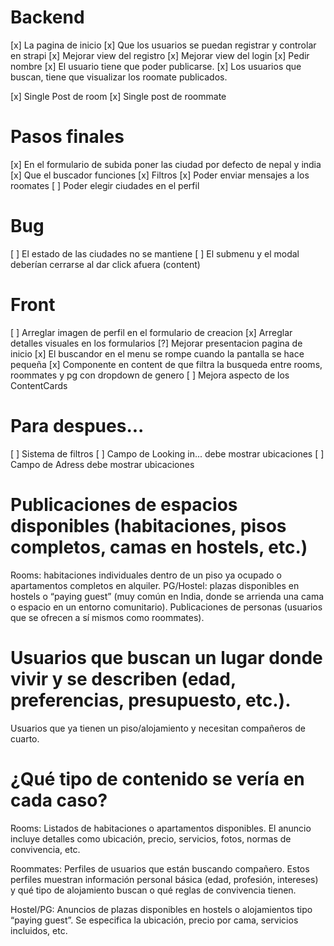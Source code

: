 
# Backend
[x] La pagina de inicio
[x] Que los usuarios se puedan registrar y controlar en strapi
[x] Mejorar view del registro
[x] Mejorar view del login
[x] Pedir nombre
[x] El usuario tiene que poder publicarse.
[x] Los usuarios que buscan, tiene que visualizar los roomate publicados.

[x] Single Post de room
[x] Single post de roommate

# Pasos finales
[x] En el formulario de subida poner las ciudad por defecto de nepal y india
[x] Que el buscador funciones
[x] Filtros 
[x] Poder enviar mensajes a los roomates
[ ] Poder elegir ciudades en el perfil

# Bug
[ ] El estado de las ciudades no se mantiene
[ ] El submenu y el modal deberían cerrarse al dar click afuera (content)

# Front
[ ] Arreglar imagen de perfil en el formulario de creacion
[x] Arreglar detalles visuales en los formularios
[?] Mejorar presentacion pagina de inicio 
[x] El buscandor en el menu se rompe cuando la pantalla se hace pequeña
[x] Componente en content de que filtra la busqueda entre rooms, roommates y pg con dropdown de genero
[ ] Mejora aspecto de los ContentCards

# Para despues...
[ ] Sistema de filtros
[ ] Campo de Looking in... debe mostrar ubicaciones
[ ] Campo de Adress debe mostrar ubicaciones


# Publicaciones de espacios disponibles (habitaciones, pisos completos, camas en hostels, etc.)

Rooms: habitaciones individuales dentro de un piso ya ocupado o apartamentos completos en alquiler.
PG/Hostel: plazas disponibles en hostels o “paying guest” (muy común en India, donde se arrienda una cama o espacio en un entorno comunitario).
Publicaciones de personas (usuarios que se ofrecen a sí mismos como roommates).

# Usuarios que buscan un lugar donde vivir y se describen (edad, preferencias, presupuesto, etc.).

Usuarios que ya tienen un piso/alojamiento y necesitan compañeros de cuarto.

# ¿Qué tipo de contenido se vería en cada caso?

Rooms: Listados de habitaciones o apartamentos disponibles. El anuncio incluye detalles como ubicación, precio, servicios, fotos, normas de convivencia, etc.

Roommates: Perfiles de usuarios que están buscando compañero. Estos perfiles muestran información personal básica (edad, profesión, intereses) y qué tipo de alojamiento buscan o qué reglas de convivencia tienen.

Hostel/PG: Anuncios de plazas disponibles en hostels o alojamientos tipo “paying guest”. Se especifica la ubicación, precio por cama, servicios incluidos, etc.
